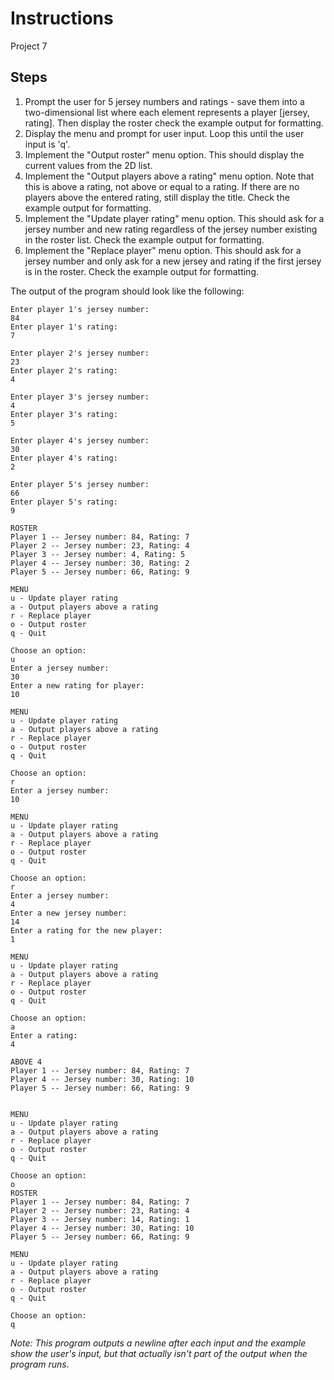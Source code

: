 # Instructions
Project 7

## Steps
1. Prompt the user for 5 jersey numbers and ratings - save them into a two-dimensional list where each element represents a player [jersey, rating]. Then display the roster check the example output for formatting.
2. Display the menu and prompt for user input. Loop this until the user input is 'q'.
3. Implement the "Output roster" menu option. This should display the current values from the 2D list.
4. Implement the "Output players above a rating" menu option. Note that this is above a rating, not above or equal to a rating. If there are no players above the entered rating, still display the title. Check the example output for formatting.
5. Implement the "Update player rating" menu option. This should ask for a jersey number and new rating regardless of the jersey number existing in the roster list. Check the example output for formatting.
6. Implement the "Replace player" menu option. This should ask for a jersey number and only ask for a new jersey and rating if the first jersey is in the roster.  Check the example output for formatting.


The output of the program should look like the following:
```
Enter player 1's jersey number:
84
Enter player 1's rating:
7

Enter player 2's jersey number:
23
Enter player 2's rating:
4

Enter player 3's jersey number:
4
Enter player 3's rating:
5

Enter player 4's jersey number:
30
Enter player 4's rating:
2

Enter player 5's jersey number:
66
Enter player 5's rating:
9

ROSTER
Player 1 -- Jersey number: 84, Rating: 7
Player 2 -- Jersey number: 23, Rating: 4
Player 3 -- Jersey number: 4, Rating: 5
Player 4 -- Jersey number: 30, Rating: 2
Player 5 -- Jersey number: 66, Rating: 9

MENU
u - Update player rating
a - Output players above a rating
r - Replace player
o - Output roster
q - Quit

Choose an option:
u
Enter a jersey number:
30
Enter a new rating for player:
10

MENU
u - Update player rating
a - Output players above a rating
r - Replace player
o - Output roster
q - Quit

Choose an option:
r
Enter a jersey number:
10

MENU
u - Update player rating
a - Output players above a rating
r - Replace player
o - Output roster
q - Quit

Choose an option:
r
Enter a jersey number:
4
Enter a new jersey number:
14
Enter a rating for the new player:
1

MENU
u - Update player rating
a - Output players above a rating
r - Replace player
o - Output roster
q - Quit

Choose an option:
a
Enter a rating:
4

ABOVE 4
Player 1 -- Jersey number: 84, Rating: 7
Player 4 -- Jersey number: 30, Rating: 10
Player 5 -- Jersey number: 66, Rating: 9


MENU
u - Update player rating
a - Output players above a rating
r - Replace player
o - Output roster
q - Quit

Choose an option:
o
ROSTER
Player 1 -- Jersey number: 84, Rating: 7
Player 2 -- Jersey number: 23, Rating: 4
Player 3 -- Jersey number: 14, Rating: 1
Player 4 -- Jersey number: 30, Rating: 10
Player 5 -- Jersey number: 66, Rating: 9

MENU
u - Update player rating
a - Output players above a rating
r - Replace player
o - Output roster
q - Quit

Choose an option:
q
```
*Note: This program outputs a newline after each input and the example show the user's input, but that actually isn't part of the output when the program runs.*
